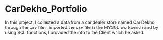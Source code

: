 # CarDekho_Portfolio
In this project, I collected a data from a car dealer store named Car Dekho through the csv file. I imported the csv file in the MYSQL workbench and by using SQL functions, I provided the info to the Client which he asked.
